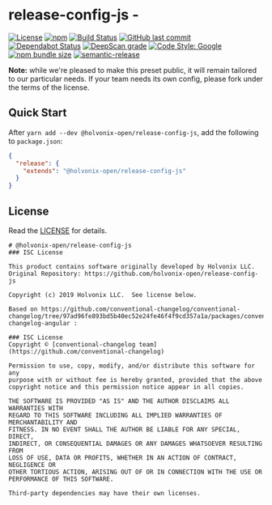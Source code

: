 # release-config-js -

[![License](https://img.shields.io/badge/License-Apache%202.0-blue.svg)](./LICENSE)
[![npm](https://img.shields.io/npm/v/@holvonix-open/release-config-js.svg)](https://www.npmjs.com/package/@holvonix-open/release-config-js)
[![Build Status](https://travis-ci.com/holvonix-open/release-config-js.svg?branch=master)](https://travis-ci.com/holvonix-open/release-config-js)
[![GitHub last commit](https://img.shields.io/github/last-commit/holvonix-open/release-config-js.svg)](https://github.com/holvonix-open/release-config-js/commits)
[![Dependabot Status](https://api.dependabot.com/badges/status?host=github&repo=holvonix-open/release-config-js)](https://dependabot.com)
[![DeepScan grade](https://deepscan.io/api/teams/4465/projects/6664/branches/57090/badge/grade.svg)](https://deepscan.io/dashboard#view=project&tid=4465&pid=6664&bid=57090)
[![Code Style: Google](https://img.shields.io/badge/code%20style-google-blueviolet.svg)](https://github.com/google/gts)
[![npm bundle size](https://img.shields.io/bundlephobia/min/@holvonix-open/release-config-js.svg)](https://bundlephobia.com/result?p=@holvonix-open/release-config-js)
[![semantic-release](https://img.shields.io/badge/%20%20%F0%9F%93%A6%F0%9F%9A%80-semantic--release-e10079.svg)](https://github.com/semantic-release/semantic-release)

**Note:** while we're pleased to make this preset public, it will remain
tailored to our particular needs. If your team needs its own config, please fork
under the terms of the license.

## Quick Start

After `yarn add --dev @holvonix-open/release-config-js`, add the following to
`package.json`:

```json
{
  "release": {
    "extends": "@holvonix-open/release-config-js"
  }
}
```

## License

Read the [LICENSE](LICENSE) for details.

```
# @holvonix-open/release-config-js
### ISC License

This product contains software originally developed by Holvonix LLC.
Original Repository: https://github.com/holvonix-open/release-config-js

Copyright (c) 2019 Holvonix LLC.  See license below.

Based on https://github.com/conventional-changelog/conventional-changelog/tree/97ad96fe893bd5b40ec52e24fe46f4f9cd357a1a/packages/conventional-changelog-angular :

### ISC License
Copyright © [conventional-changelog team](https://github.com/conventional-changelog)

Permission to use, copy, modify, and/or distribute this software for any
purpose with or without fee is hereby granted, provided that the above
copyright notice and this permission notice appear in all copies.

THE SOFTWARE IS PROVIDED "AS IS" AND THE AUTHOR DISCLAIMS ALL WARRANTIES WITH
REGARD TO THIS SOFTWARE INCLUDING ALL IMPLIED WARRANTIES OF MERCHANTABILITY AND
FITNESS. IN NO EVENT SHALL THE AUTHOR BE LIABLE FOR ANY SPECIAL, DIRECT,
INDIRECT, OR CONSEQUENTIAL DAMAGES OR ANY DAMAGES WHATSOEVER RESULTING FROM
LOSS OF USE, DATA OR PROFITS, WHETHER IN AN ACTION OF CONTRACT, NEGLIGENCE OR
OTHER TORTIOUS ACTION, ARISING OUT OF OR IN CONNECTION WITH THE USE OR
PERFORMANCE OF THIS SOFTWARE.

Third-party dependencies may have their own licenses.

```
